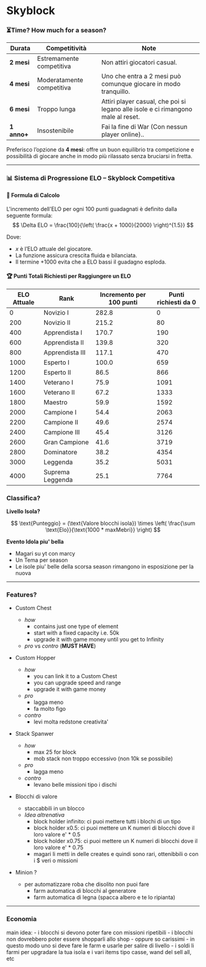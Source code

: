 # Skyblock 

### ⏳Time? How much for a season?
| Durata     | Competitività               | Note                                                                 |
|------------|-----------------------------|----------------------------------------------------------------------|
| **2 mesi** | Estremamente competitiva    | Non attiri giocatori casual.                                        |
| **4 mesi** | Moderatamente competitiva   | Uno che entra a 2 mesi può comunque giocare in modo tranquillo.     |
| **6 mesi** | Troppo lunga                | Attiri player casual, che poi si legano alle isole e ci rimangono male al reset. |
| **1 anno+**| Insostenibile               | Fai la fine di War (Con nessun player online).. |

Preferisco l’opzione da **4 mesi**: offre un buon equilibrio tra competizione e possibilità di giocare anche in modo più rilassato senza bruciarsi in fretta.

---
### 📊 Sistema di Progressione ELO – Skyblock Competitiva

#### 🧮 Formula di Calcolo
L'incremento dell'ELO per ogni 100 punti guadagnati è definito dalla seguente formula:
$$
\Delta ELO = \frac{100}{\left(  \frac{x +  1000}{2000}  \right)^{1.5}}
$$

Dove:
-  $x$ è l’ELO attuale del giocatore.
- La funzione assicura crescita fluida e bilanciata.
- Il termine $+1000$ evita che a ELO bassi il guadagno esploda.

#### 🏆 Punti Totali Richiesti per Raggiungere un ELO

| ELO Attuale | Rank              | Incremento per 100 punti | Punti richiesti da 0 |
|-------------|-------------------|---------------------------|------------------------|
| 0           | Novizio I         | 282.8                     | 0                      |
| 200         | Novizio II        | 215.2                     | 80                     |
| 400         | Apprendista I     | 170.7                     | 190                    |
| 600         | Apprendista II    | 139.8                     | 320                    |
| 800         | Apprendista III   | 117.1                     | 470                    |
| 1000        | Esperto I         | 100.0                     | 659                    |
| 1200        | Esperto II        | 86.5                      | 866                    |
| 1400        | Veterano I        | 75.9                      | 1091                   |
| 1600        | Veterano II       | 67.2                      | 1333                   |
| 1800        | Maestro           | 59.9                      | 1592                   |
| 2000        | Campione I        | 54.4                      | 2063                   |
| 2200        | Campione II       | 49.6                      | 2574                   |
| 2400        | Campione III      | 45.4                      | 3126                   |
| 2600        | Gran Campione     | 41.6                      | 3719                   |
| 2800        | Dominatore        | 38.2                      | 4354                   |
| 3000        | Leggenda          | 35.2                      | 5031                   |
| 4000        | Suprema Leggenda  | 25.1                      | 7764                   |

### Classifica?

**Livello Isola?**

$$
\text{Punteggio} = (\text{Valore blocchi isola}) \times \left( \frac{\sum \text{Elo}}{\text{1000 * maxMebri}} \right)
$$

**Evento Idola piu' bella**
  - Magari su yt con marcy
  - Un Tema per season
  - Le isole piu' belle della scorsa season rimangono in esposizione per la nuova 

----------

### Features?

- Custom Chest
    - *how*
      - contains just one type of element
      - start with a fixed capacity i.e. 50k 
      - upgrade it with game money until you get to Infinity
    - *pro* vs *contro* (**MUST HAVE**)

- Custom Hopper
    - *how*
      - you can link it to a Custom Chest
      - you can upgrade speed and range
      - upgrade it with game money
    - *pro*
      - lagga meno
      - fa molto figo
    - *contro*
      - levi molta redstone creativita'

- Stack Spanwer 
    - *how*
      - max 25 for block
      - mob stack non troppo eccessivo (non 10k se possibile)
    - *pro*
      - lagga meno
    - *contro*
      - levano belle missioni tipo i dischi

- Blocchi di valore
    - staccabbili in un blocco
    - *Idea altrenativa*
        - block holder infinito: ci puoi mettere tutti i blochi di un tipo
        - block holder x0.5: ci puoi mettere un K numeri di blocchi dove il loro valore e' * 0.5
        - block holder x0.75: ci puoi mettere un K numeri di blocchi dove il loro valore e' * 0.75
        - magari li metti in delle creates e quindi sono rari, ottenibbili o con i $ veri o missioni

- Minion ?
    - per automatizzare roba che disolito non puoi fare
        - farm automatica di blocchi al generatore 
        - farm automatica di legna (spacca albero e te lo ripianta)

----------

### Economia

main idea:
    - i blocchi si devono poter fare con missioni ripetibili 
    - i blocchi non dovrebbero poter essere shopparli allo shop
        - oppure so carissimi
    - in questo modo uno si deve fare le farm e usarle per salire di livello
    - i soldi li farmi per upgradare la tua isola e i vari items tipo casse, wand del sell all, etc
